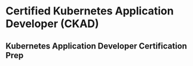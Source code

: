 # Certified Kubernetes Application Developer (CKAD)
## Kubernetes Application Developer Certification Prep
